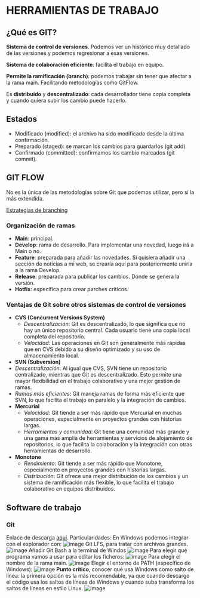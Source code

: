 # HERRAMIENTAS DE TRABAJO
## ¿Qué es GIT?

**Sistema de control de versiones**. Podemos ver un histórico muy detallado de las versiones y podemos regresionar a esas versiones.

**Sistema de colaboración eficiente**: facilita el trabajo en equipo.

**Permite la ramificación (branch)**: podemos trabajar sin tener que afectar a la rama main. Facilitando metodologías como GitFlow.

Es **distribuido** y **descentralizado**: cada desarrollador tiene copia completa y cuando quiera subir los cambio puede hacerlo.
## Estados
* Modificado (modified): el archivo ha sido modificado desde la última confirmación.
* Preparado (staged): se marcan los cambios para guardarlos (git add).
* Confirmado (committed): confirmamos los cambio marcados (git commit).
## GIT FLOW
No es la única de las metodologías sobre Git que podemos utilizar, pero si la más extendida.

[Estrategias de branching](https://openwebinars.net/blog/estrategias-de-branching-gitflow-gitlab-flow-oneflow-github-flow/)

### Organización de ramas
* **Main**: principal.
*	**Develop**: rama de desarrollo. Para implementar una novedad, luego irá a Main o no.
*	**Feature**: preparada para añadir las novedades. Si quisiera añadir una sección de noticias a mi web, se crearía aquí para posteriormente unirla a la rama Develop.
* **Release**: preparada para publicar los cambios. Dónde se genera la versión.
*	**Hotfix**: específica para crear parches críticos.
### Ventajas de Git sobre otros sistemas de control de versiones
* **CVS (Concurrent Versions System)**
  * *Descentralización*: Git es descentralizado, lo que significa que no hay un único repositorio central. Cada usuario tiene una copia local completa del repositorio.
  * *Velocidad*: Las operaciones en Git son generalmente más rápidas que en CVS debido a su diseño optimizado y su uso de almacenamiento local.
*	**SVN (Subversion)**
  * *Descentralización*: Al igual que CVS, SVN tiene un repositorio centralizado, mientras que Git es descentralizado. Esto permite una mayor flexibilidad en el trabajo colaborativo y una mejor gestión de ramas.
  * *Ramas más eficientes*: Git maneja ramas de forma más eficiente que SVN, lo que facilita el trabajo en paralelo y la integración de cambios.
* **Mercurial**
  * *Velocidad*: Git tiende a ser más rápido que Mercurial en muchas operaciones, especialmente en proyectos grandes con historias largas.
  * *Herramientas y comunidad*: Git tiene una comunidad más grande y una gama más amplia de herramientas y servicios de alojamiento de repositorios, lo que facilita la colaboración y la integración con otras herramientas de desarrollo.
* **Monotone**
  * *Rendimiento*: Git tiende a ser más rápido que Monotone, especialmente en proyectos grandes con historias largas.
  * *Distribución*: Git ofrece una mejor distribución de los cambios y un sistema de ramificación más flexible, lo que facilita el trabajo colaborativo en equipos distribuidos.
## Software de trabajo
### Git
Enlace de descarga [aquí](https://git-scm.com/).
Particularidades:
En Windows podemos integrar con el explorador con:
![image](https://github.com/eguirod/git/assets/71733548/1967ebb3-b768-4173-bee0-ef84940d7025)
Git LFS, para tratar con archivos grandes.
![image](https://github.com/eguirod/git/assets/71733548/4a6b152e-7d96-4d95-8f60-1b9cfbab3eee)
Añadir Git Bash a la terminal de Windos
![image](https://github.com/eguirod/git/assets/71733548/d9705826-0b06-4ad4-b042-f0f5245bd511)
Para elegir qué programa vamos a usar para editar los ficheros:
![image](https://github.com/eguirod/git/assets/71733548/338cd8de-6e62-4e49-b3be-d955c95eeeef)
Para elegir el nombre de la rama main.
![image](https://github.com/eguirod/git/assets/71733548/768c2e20-07c0-4304-aa1f-34a3a10c1774)
Elegir el entorno de PATH (específico de Windows):
![image](https://github.com/eguirod/git/assets/71733548/bfff0921-eadb-4ea5-9bcc-335da0af2ba4)
**Punto crítico**, conocer qué usa Windows como salto de línea: la primera opción es la más recomendable, ya que cuando descargo el código usa los saltos de líneas de Windows y cuando suba transforma los saltos de líneas en estilo Linux.
![image](https://github.com/eguirod/git/assets/71733548/c155c5ad-a023-450c-82db-dc15c91e5e75)
